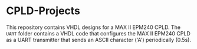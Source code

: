 # CPLD-Projects 

This repository contains VHDL designs for a MAX II EPM240 CPLD. The ``UART`` folder contains a VHDL code that configures the MAX II EPM240 CPLD as a UART transmitter that sends an ASCII character ('A') periodically (0.5s).

